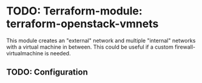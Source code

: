 # TODO: Terraform-module: terraform-openstack-vmnets

This module creates an "external" network and multiple "internal" networks with a virtual machine in between. This
could be useful if a custom firewall-virtualmachine is needed.

## TODO: Configuration
